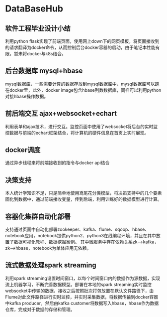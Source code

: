 # DataBaseHub
## 软件工程毕业设计小结
利用python flask实现了前端页面，使用网上down下的网页模板，将页面接收到的请求翻译为docker命令，从而控制后台docker容器的启动，由于笔记本性能有限，暂未将docker与k8s结合。
## 后台数据库 mysql+hbase
mysql数据库，一些需要计算的数据存放到mysql数据库中，mysql数据库可以跑在docker里，此外，docker image包含hbase列数数据库，同样可以利用python对接hbase操作数据。
## 前后端交互 ajax+websocket+echart
利用表单和ajax技术，进行交互。监控页面中使用了websocket将后台的实时监控数据与前端的echart框架结合，将计算机的硬件信息在首页上实时展现。
## docker调度
通过异步线程来将前端接收到的指令与docker api结合
## 决策支持
本人统计学知识不足，只是简单地使用鸢尾花分类模型，将决策支持中的几个要素固化到数据中，通过前端接收变量，传到后端，利用训练好的数据模型进行计算。
## 容器化集群自动化部署
支持通过页面中自动化部署zookeeper、kafka、flume、sqoop、hbase、notebook应用，notebook提供python2、python3在线编程环境，并且在其中放置了数据可视化教程、数据挖掘案例。
其中微服务中存在依赖关系zk-->kafka，zk-->hbase，notebook为单体应用无依赖。
## 流式数据处理spark streaming
利用spark streaming设置时间窗口，以每个时间窗口内的数据作为源数据，实现流上机器学习，不断完善数据模型。部署在本地的spark streaming实时监控websocket中传输的数据，接收之后按照批次打包放置在默认文件路径下，由Flume对此文件路径进行实时监控，并实时采集数据，将数据传输到docker容器中kafka producer，然后由kafka customer将数据写入hbase，hbase作为数据仓库，完成对于数据的存储和管理。
